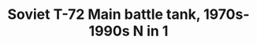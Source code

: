 ---
layout: product
title: "Soviet T-72 Main battle tank, 1970s-1990s N in 1"
price: "2300" 
desc: "Maketa"
img_path: "/assets/img/UA72194.jpg"
brand: "N/A"
available: false
special_offer: false
new: false
soon: false
cat: "010000"
subcat: "013300"
subsubcat: "0N/A"
sifra: "UA72194"
popular: true
---